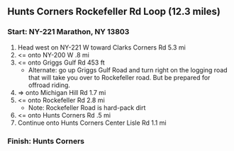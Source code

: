 
## Hunts Corners Rockefeller Rd Loop (12.3 miles)
[//]: # (- https://goo.gl/maps/7QV628JvgWVuYeyT7 )

### Start: NY-221 Marathon, NY 13803

1. Head west on NY-221 W toward Clarks Corners Rd 5.3 mi
2. <= onto NY-200 W .8 mi
3. <= onto Griggs Gulf Rd 453 ft
	* Alternate: go up Griggs Gulf Road and turn right on the logging road that will take you over to Rockefeller road. But be prepared for offroad riding.
4. => onto Michigan Hill Rd 1.7 mi
5. <= onto Rockefeller Rd 2.8 mi
	* Note: Rockefeller Road is hard-pack dirt 
6. <= onto Hunts Corners Rd .5 mi
7. Continue onto Hunts Corners Center Lisle Rd 1.1 mi

### Finish: Hunts Corners



